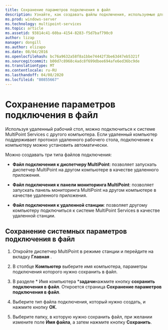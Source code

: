 ```yaml
---
title: Сохранение параметров подключения в файл
description: Узнайте, как создавать файлы подключения, используемые для подключения между компьютерами в службах MultiPoint.
ms.prod: windows-server
ms.technology: multipoint-services
ms.topic: article
ms.assetid: 93814c41-60ba-4154-8283-f5d7baf790c0
author: lizap
manager: dongill
ms.author: elizapo
ms.date: 08/04/2016
ms.openlocfilehash: bc76a9632a58f8a1bbe74442f3be63d47eb5321f
ms.sourcegitcommit: b00d7c8968c4adc8f699dbee694afe6ed36bc9de
ms.translationtype: MT
ms.contentlocale: ru-RU
ms.lasthandoff: 04/08/2020
ms.locfileid: "80855667"
---
```

# <a name="save-connection-settings-to-file"></a>Сохранение параметров подключения в файл
Используя удаленный рабочий стол, можно подключиться к системе MultiPoint Services с другого компьютера. Если удаленный компьютер поддерживает протокол удаленного рабочего стола, подключение к компьютеру можно установить автоматически.  
  
Можно создавать три типа файлов подключения:  
  
- **Файл подключения к диспетчеру MultiPoint**: позволяет запускать диспетчер MultiPoint на другом компьютере в качестве удаленного приложения.  
  
- **Файл подключения к панели мониторинга MultiPoint**: позволяет запускать панель мониторинга MultiPoint на другом компьютере в качестве удаленного приложения.  
  
- **Файл подключения к удаленной станции**: позволяет другому компьютеру подключиться к системе MultiPoint Services в качестве удаленной станции.  
  
## <a name="to-save-system-connection-settings-to-a-file"></a>Сохранение системных параметров подключения в файл  
  
1.  Откройте диспетчер MultiPoint в режиме станции и перейдите на вкладку **Главная** .  
  
2.  В столбце **Компьютер** выберите имя компьютера, параметры подключения которого нужно сохранить в файл.  
  
3.  В разделе * Имя компьютера ***задачи**нажмите кнопку **сохранить подключения в файл**. Откроется страница **Сохранение параметров подключения в файл**.  
  
4.  Выберите тип файла подключения, который нужно создать, и нажмите кнопку **OK**.  
  
5.  Выберите папку, в которую нужно сохранить файл, при желании измените поле **Имя файла**, а затем нажмите кнопку **Сохранить**.